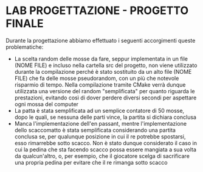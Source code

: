 # LAB PROGETTAZIONE - PROGETTO FINALE
Durante la progettazione abbiamo effettuato i seguenti accorgimenti queste problematiche:
 - La scelta random delle mosse da fare, seppur implementata in un file (NOME FILE) e incluso nella cartella src del progetto, non viene utilizzato durante la compilazione perché è stato sostituito da un alto file (NOME FILE) che fa delle mosse pseudorandom, con un più che notevole risparmio di tempo. Nella compilazione tramite CMake verrà dunque utilizzata una versione del random "semplificata" per quanto riguarda le prestazioni, evitando così di dover perdere diversi secondi per aspettare ogni mossa del computer
 - La patta è stata semplificata ad un semplice contatore di 50 mosse, dopo le quali, se nessuna delle parti vince, la partita si dichiara conclusa
 - Manca l'implementazione dell'en passant, mentre l'implementazione dello scaccomatto è stata semplificata considerando una partita conclusa se, per qualunque posizione in cui il re potrebbe spostarsi, esso rimarrebbe sotto scacco. Non è stato dunque considerato il caso in cui la pedina che sta facendo scacco possa essere mangiata a sua volta da qualcun'altro, o, per esempio, che il giocatore scelga di sacrificare una propria pedina per evitare che il re rimanga sotto scacco
